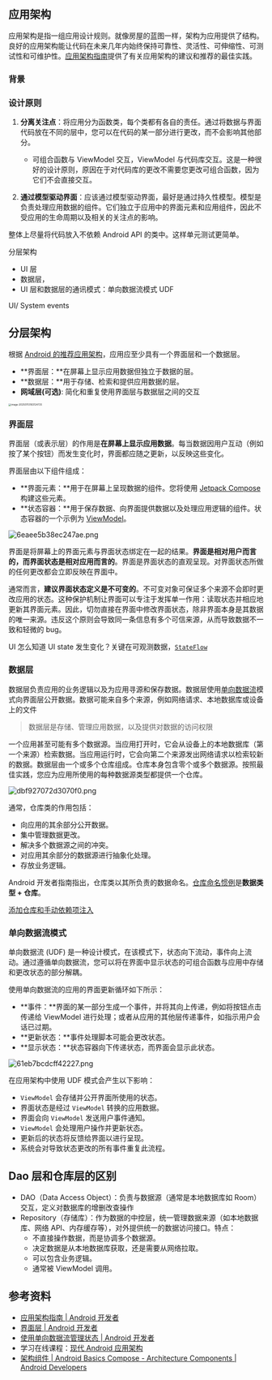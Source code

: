 ## 应用架构

应用架构是指一组应用设计规则。就像房屋的蓝图一样，架构为应用提供了结构。良好的应用架构能让代码在未来几年内始终保持可靠性、灵活性、可伸缩性、可测试性和可维护性。[应用架构指南](https://developer.android.google.cn/topic/libraries/architecture?hl=zh-cn)提供了有关应用架构的建议和推荐的最佳实践。

### 背景



### 设计原则

1. **分离关注点**：将应用分为函数类，每个类都有各自的责任。通过将数据与界面代码放在不同的层中，您可以在代码的某一部分进行更改，而不会影响其他部分。
   - 可组合函数与 ViewModel 交互，ViewModel 与代码库交互。这是一种很好的设计原则，原因在于对代码库的更改不需要您更改可组合函数，因为它们不会直接交互。

2. **通过模型驱动界面**：应该通过模型驱动界面，最好是通过持久性模型。模型是负责处理应用数据的组件。它们独立于应用中的界面元素和应用组件，因此不受应用的生命周期以及相关的关注点的影响。

整体上尽量将代码放入不依赖 Android API 的类中。这样单元测试更简单。





分层架构 

- UI 层
- 数据层，
- UI 层和数据层的通讯模式：单向数据流模式 UDF

UI/ System events







## 分层架构

根据 [Android 的推荐应用架构](https://developer.android.google.cn/topic/architecture?hl=zh-cn#recommended-app-arch)，应用应至少具有一个界面层和一个数据层。

- **界面层：**在屏幕上显示应用数据但独立于数据的层。
- **数据层：**用于存储、检索和提供应用数据的层。
- **网域层(可选)**: 简化和重复使用界面层与数据层之间的交互

<img src="images/image-20250703163124725.png" alt="image-20250703163124725" style="zoom: 33%;" />

### 界面层

界面层（或表示层）的作用是**在屏幕上显示应用数据**。每当数据因用户互动（例如按了某个按钮）而发生变化时，界面都应随之更新，以反映这些变化。

界面层由以下组件组成：

- **界面元素：**用于在屏幕上呈现数据的组件。您将使用 [Jetpack Compose](https://developer.android.google.cn/jetpack/compose?hl=zh-cn) 构建这些元素。
- **状态容器：**用于保存数据、向界面提供数据以及处理应用逻辑的组件。状态容器的一个示例为 [ViewModel](https://developer.android.google.cn/topic/libraries/architecture/viewmodel?hl=zh-cn)。

![6eaee5b38ec247ae.png](images/6eaee5b38ec247ae.png)

界面是将屏幕上的界面元素与界面状态绑定在一起的结果。**界面是相对用户而言的，而界面状态是相对应用而言的**。界面是界面状态的直观呈现。对界面状态所做的任何更改都会立即反映在界面中。

通常而言，**建议界面状态定义是不可变的**。不可变对象可保证多个来源不会即时更改应用的状态。这种保护机制让界面可以专注于发挥单一作用：读取状态并相应地更新其界面元素。因此，切勿直接在界面中修改界面状态，除非界面本身是其数据的唯一来源。违反这个原则会导致同一条信息有多个可信来源，从而导致数据不一致和轻微的 bug。



UI 怎么知道 UI state 发生变化？关键在可观测数据，[`StateFlow`](https://kotlin.github.io/kotlinx.coroutines/kotlinx-coroutines-core/kotlinx.coroutines.flow/-state-flow/)





### 数据层

数据层负责应用的业务逻辑以及为应用寻源和保存数据。数据层使用[单向数据流](https://developer.android.google.cn/topic/architecture?hl=zh-cn#unidirectional-data-flow)模式向界面层公开数据。数据可能来自多个来源，例如网络请求、本地数据库或设备上的文件

>  数据层是存储、管理应用数据，以及提供对数据的访问权限

一个应用甚至可能有多个数据源。当应用打开时，它会从设备上的本地数据库（第一个来源）检索数据。当应用运行时，它会向第二个来源发出网络请求以检索较新的数据。数据层由一个或多个仓库组成。仓库本身包含零个或多个数据源。按照最佳实践，您应为应用所使用的每种数据源类型都提供一个仓库。

![dbf927072d3070f0.png](images/dbf927072d3070f0.png)

通常，仓库类的作用包括：

- 向应用的其余部分公开数据。
- 集中管理数据更改。
- 解决多个数据源之间的冲突。
- 对应用其余部分的数据源进行抽象化处理。
- 存放业务逻辑。

Android 开发者指南指出，仓库类以其所负责的数据命名。[仓库命名惯例](https://developer.android.google.cn/topic/architecture/data-layer?hl=zh-cn#naming-conventions)是**数据类型 + 仓库**。

[添加仓库和手动依赖项注入	](https://developer.android.google.cn/codelabs/basic-android-kotlin-compose-add-repository?hl=zh-cn&continue=https%3A%2F%2Fdeveloper.android.google.cn%2Fcourses%2Fpathways%2Fandroid-basics-compose-unit-5-pathway-2%3Fhl%3Dzh-cn%23codelab-https%3A%2F%2Fdeveloper.android.com%2Fcodelabs%2Fbasic-android-kotlin-compose-add-repository#1)







### 单向数据流模式

单向数据流 (UDF) 是一种设计模式，在该模式下，状态向下流动，事件向上流动。通过遵循单向数据流，您可以将在界面中显示状态的可组合函数与应用中存储和更改状态的部分解耦。

使用单向数据流的应用的界面更新循环如下所示：

- **事件：**界面的某一部分生成一个事件，并将其向上传递，例如将按钮点击传递给 ViewModel 进行处理；或者从应用的其他层传递事件，如指示用户会话已过期。
- **更新状态：**事件处理脚本可能会更改状态。
- **显示状态：**状态容器向下传递状态，而界面会显示此状态。

![61eb7bcdcff42227.png](images/61eb7bcdcff42227.png)

在应用架构中使用 UDF 模式会产生以下影响：

- `ViewModel` 会存储并公开界面所使用的状态。
- 界面状态是经过 `ViewModel` 转换的应用数据。
- 界面会向 `ViewModel` 发送用户事件通知。
- `ViewModel` 会处理用户操作并更新状态。
- 更新后的状态将反馈给界面以进行呈现。
- 系统会对导致状态更改的所有事件重复此流程。









## Dao 层和仓库层的区别

-  DAO（Data Access Object）：负责与数据源（通常是本地数据库如 Room）交互，定义对数据库的增删改查操作
- Repository（存储库）：作为数据的中控层，统一管理数据来源（如本地数据库、网络 API、内存缓存等），对外提供统一的数据访问接口。特点：
  - 不直接操作数据，而是协调多个数据源。
  - 决定数据是从本地数据库获取，还是需要从网络拉取。
  - 可以包含业务逻辑。
  - 通常被 ViewModel 调用。



## 参考资料

- [应用架构指南 | Android 开发者](https://developer.android.google.cn/topic/architecture?hl=zh-cn)
- [界面层 | Android 开发者](https://developer.android.google.cn/topic/architecture/ui-layer?hl=zh-cn)
- [使用单向数据流管理状态 | Android 开发者](https://developer.android.google.cn/topic/architecture/ui-layer?hl=zh-cn#udf)
- 学习在线课程：[现代 Android 应用架构](https://developer.android.google.cn/courses/pathways/android-architecture?hl=zh-cn)
- [架构组件  | Android Basics Compose - Architecture Components  | Android Developers](https://developer.android.google.cn/courses/pathways/android-basics-compose-unit-4-pathway-1?hl=zh-cn)